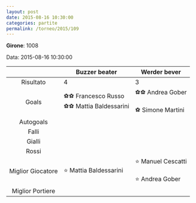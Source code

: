 ```yaml
---
layout: post
date: 2015-08-16 10:30:00
categories: partite
permalink: /torneo/2015/109
---
```

**Girone**: 1008

Data: 2015-08-16 10:30:00

| | Buzzer beater | Werder bever |
|:-----:|-----|-----|
Risultato|4|3
Goals|⚽⚽ Francesco Russo<br/>⚽⚽ Mattia Baldessarini|⚽⚽ Andrea Gober<br/><br/>⚽ Simone Martini<br/>
Autogoals||
Falli||
Gialli||
Rossi||
Miglior Giocatore|⭐ Mattia Baldessarini<br/>|⭐ Manuel Cescatti<br/><br/>⭐ Andrea Gober<br/>
Miglior Portiere||